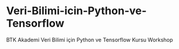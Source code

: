 # Veri-Bilimi-icin-Python-ve-Tensorflow
 BTK Akademi Veri Bilimi için Python ve Tensorflow Kursu Workshop
